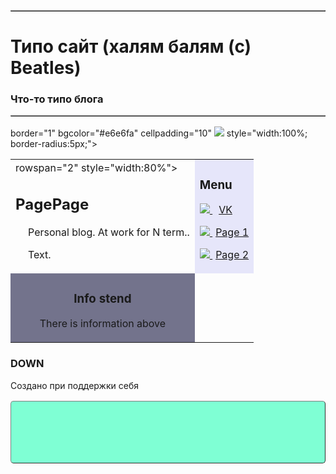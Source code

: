 <html lang="ru">
<head>
<meta charset="utf-8" />
<title>SUITE</title>
</head>
<body>
  
<!--Создаём таблицу контейнер, которой задаём следующее
оформление:
border="1" - рамка вокруг контейнера. Увеличив число, можно увеличить толщину рамки.
align="center" - размещаем контейнер по центру экрана.
rules="rows" - убираем двойную рамку.
style="width:60%;" - добавляем стилевое свойства, делающее
контейнер и весь сайт "резиновым"-->
  
<table
border="1"
width="100%"
rules="rows">
<tr>
  <tr>
  
<!--TEXT-->
<!--В ячейке строки создаём ещё одну таблицу для шапки сайта.
Оформление:
border="1" - двойная рамка толщиной в 1px
background="images/168.png" - картинка в шапке сайта, если требуется.
Адрес картинки вы должны вставить свой.
bgcolor="#7FFFD4" - фоновый цвет в шапке, если нет картинки.
cellpadding="10" - отступ содержимого от рамки не менее 10px.
style="width:100%; border-radius:5px;" - добавляем "резиновость"
и закругляем уголки рамки-->
  
<table
width="100%"
border="1"
background="https://"
bgcolor="#7FFFD4"
cellpadding="10"
style="width:100%; border-radius:5px;">
<!--Создаём строку таблицы-->
<tr>

<!--Создаём столбец таблицы-->
<!--Содержание ячейки столбца-->
<h1>Типо сайт (халям балям (с) Beatles)</h1>
<h3>Что-то типо блога</h3>
<!--Закрываем таблицу-->

</tr>
  
 <!--</table>-->

<!--ОСНОВНОЙ КОНТЕНТ-->

<!--В этой же ячейке контейнера создаём ещё одну таблицу
для основного контента.
Оформление как и в предыдущей таблице-->

<table

border="1"
bgcolor="#e6e6fa"
cellpadding="10"
<img src="https://sun9-39.userapi.com/impf/Z26gVF1WdfgzvYCff-tIkQMIrsWnuTGOpTDPtg/i1mAf6tudeA.jpg?size=810x1080&quality=95&sign=2592a4d65c89c648399d49ac490ba96a&type=album">
style="width:100%; border-radius:5px;">
<!--Создаём строку-->
<tr>
  
<!--Создаём ячейку
Оформление:
rowspan="2" - объединяем две ячейки в одну.
Число объединяемых ячеек по числу ячеек в сайдбаре.
style="width:80%" - основной контент занимает 80% всей площади,
оставшиеся 20% для сайдбара-->
  
<td
<img src="https://disk.yandex.ru/i/QzHUXaT-2PKMEw">
rowspan="2"
style="width:80%">
<h2>PagePage</h2>
<!--Начинаем абзац с красной строки-->
<p style="text-indent:20px">
Personal blog. At work for N term..</p>

<p style="text-indent:20px">Text.</p>
<!--Закрываем ячейку-->
</td>

<!--САЙДБАР-->

<!--Создаём ячейку сайдбара-->
<td bgcolor="#e6e6fa">
<h3>Menu</h3>
<!--Абзац для ссылки на страницу сайта-->
<p>
<!--Ссылка на страницу сайта-->
<a href="https://vk.com/vkandreyt">
<!--Картинка маркера перед названием страницы-->
<img src="https://img.icons8.com/clouds/2x/vk-com.png">
<!--Название страницы
style="margin-left:5px;" - отступ названия от маркера-->
<span style="margin-left:10px;">VK</span></a>
<!--Закрываем абзац-->
</p>
  
<p>
<a href="https://vk.com/vkandreyt">
<img src="https://img.icons8.com/clouds/2x/vk-com.png">
<span style="margin-left:5px;">Page 1</span></a>
</p>
  
<p>
<a href="https://vk.com/vkandreyt">
<img src="https://img.icons8.com/clouds/2x/vk-com.png">
<span style="margin-left:5px;">Page 2</span></a>
</p>
<!--Закрываем строку Меню-->
 <!-- 
</td>
</tr>
  -->
<!--Создаём строку с дополнительной информацией-->
<tr>
<!--Ячейка с дополнительной информацией-->
<td
bgcolor="#73738c"
align="center">
<h3>Info stend</h3>
<p>There is information above</p>
<!--Закрываем ячейку с общей информацией
и таблицу основного контента-->
</td>
</tr> 

<!--Создаём таблицу подвала-->
<table
border="1"
bgcolor="#7FFFD4"
height="100"
cellpadding="10"
style="width:100%; border-radius:5px;">
<!--Создаём строку.-->
<tr>
<!--Создаём столбец-->
 
<h3>DOWN</h3>
<!--Закрываем таблицу подвала. При желании в подвале можно
сделать несколько строк и столбцов-->
  <p>Создано при поддержки себя</p>
</tr>


  <!-- </table>
Закрываем таблицу контейнера
</td>
</tr>
</table>
</body>
</html>
-->
